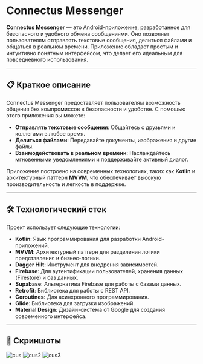# Connectus Messenger

**Connectus Messenger** — это Android-приложение, разработанное для безопасного и удобного обмена сообщениями. Оно позволяет пользователям отправлять текстовые сообщения, делиться файлами и общаться в реальном времени. Приложение обладает простым и интуитивно понятным интерфейсом, что делает его идеальным для повседневного использования.

---

## 📋 Краткое описание

Connectus Messenger предоставляет пользователям возможность общения без компромиссов в безопасности и удобстве. С помощью этого приложения вы можете:

- **Отправлять текстовые сообщения**: Общайтесь с друзьями и коллегами в любое время.
- **Делиться файлами**: Передавайте документы, изображения и другие файлы.
- **Взаимодействовать в реальном времени**: Наслаждайтесь мгновенными уведомлениями и поддерживайте активный диалог.

Приложение построено на современных технологиях, таких как **Kotlin** и архитектурный паттерн **MVVM**, что обеспечивает высокую производительность и легкость в поддержке.

---

## 🛠️ Технологический стек

Проект использует следующие технологии:

- **Kotlin**: Язык программирования для разработки Android-приложений.
- **MVVM**: Архитектурный паттерн для разделения логики представления и бизнес-логики.
- **Dagger Hilt**: Инструмент для внедрения зависимостей.
- **Firebase**: Для аутентификации пользователей, хранения данных (Firestore) и баз данных.
- **Supabase**: Альтернатива Firebase для работы с базами данных.
- **Retrofit**: Библиотека для работы с REST API.
- **Coroutines**: Для асинхронного программирования.
- **Glide**: Библиотека для загрузки изображений.
- **Material Design**: Дизайн-система от Google для создания современного интерфейса.

---

## 📸 Скриншоты

![cus](https://github.com/user-attachments/assets/af625ea3-5442-4669-983e-9f297d07ca51)
![cus2](https://github.com/user-attachments/assets/bd903b71-215e-4151-9283-10d4d145a716)
![cus3](https://github.com/user-attachments/assets/336c35e4-ed84-4ff1-ac03-ea67975c0bc7)

